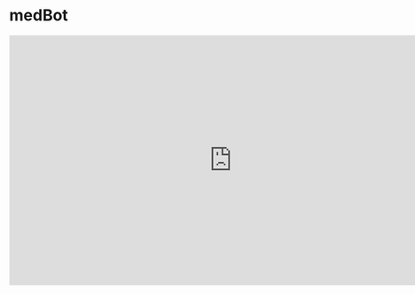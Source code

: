# medBot

<iframe style="border: 1px solid rgba(0, 0, 0, 0.1);" width="800" height="450" src="https://embed.figma.com/design/00w7YKVSLQtW358JtBAUWt/Healthcare-app-(Community)?node-id=0-1&embed-host=share" allowfullscreen></iframe>
